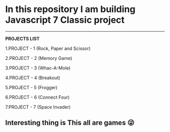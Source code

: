 # In this repository I am building Javascript 7 Classic project

---
**PROJECTS LIST**

1.PROJECT - 1 (Rock, Paper and Scissor)

2.PROJECT - 2 (Memory Game)

3.PROJECT - 3 (Whac-A-Mole)

4.PROJECT - 4 (Breakout)

5.PROJECT - 5 (Frogger)

6.PROJECT - 6 (Connect Four)

7.PROJECT - 7 (Space Invader)


## Interesting thing is This all are games :stuck_out_tongue_winking_eye: